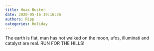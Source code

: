 ```yaml
---
title: Hoax Buster
date: 2020-05-16 19:16:36
authors: Ripp
categories: Holiday
---
```


 The earth is flat, man has not walked on the moon, ufos, illuminati and catalyst are real.   RUN FOR THE HILLS!